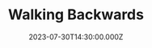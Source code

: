 ---
video:
  type: vimeo
  id: 849987135
speaker:
  permalink: mitchell-mcnaney
  name: Mitchell McNaney
title: Walking Backwards
image: https://i.imgur.com/Y2mCQL3.png
date: 2023-07-30T14:30:00.000Z
series: "in-step"
---